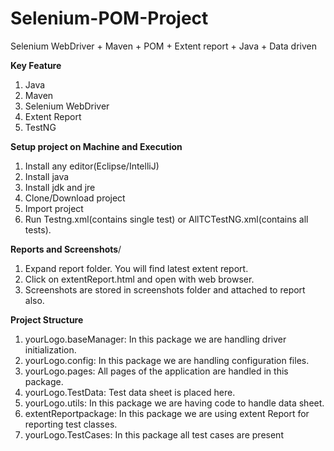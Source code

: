# Selenium-POM-Project
Selenium WebDriver + Maven + POM + Extent report + Java + Data driven

<b>Key Feature</b>
1. Java
2. Maven
3. Selenium WebDriver
4. Extent Report
5. TestNG


<b>Setup project on Machine and Execution</b>
1. Install any editor(Eclipse/IntelliJ)
2. Install java
3. Install jdk and jre
4. Clone/Download project
5. Import project
5. Run Testng.xml(contains single test) or AllTCTestNG.xml(contains all tests).

<b>Reports and Screenshots</b>/

1. Expand report folder. You will find latest extent report.
2. Click on extentReport.html and open with web browser.
3. Screenshots are stored in screenshots folder and attached to report also.

<b>Project Structure</b>

1. yourLogo.baseManager: In this package we are handling driver initialization.
2. yourLogo.config: In this package we are handling configuration files.
3. yourLogo.pages: All pages of the application are handled in this package.
4. yourLogo.TestData: Test data sheet is placed here.
5. yourLogo.utils: In this package we are having code to handle data sheet.
6. extentReportpackage: In this package we are using extent Report for reporting test classes.
7. yourLogo.TestCases: In this package all test cases are present
